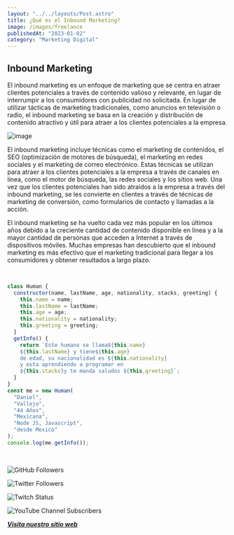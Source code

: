 ```yaml
---
layout: "../../layouts/Post.astro"
title: ¿Qué es el Inbound Marketing?
image: /images/freelance
publishedAt: "2023-01-02"
category: "Marketing Digital"
---
```


## Inbound Marketing

El inbound marketing es un enfoque de marketing que se centra en atraer clientes potenciales a través de contenido valioso y relevante, en lugar de interrumpir a los consumidores con publicidad no solicitada. En lugar de utilizar tácticas de marketing tradicionales, como anuncios en televisión o radio, el inbound marketing se basa en la creación y distribución de contenido atractivo y útil para atraer a los clientes potenciales a la empresa.

![image](https://images.pexels.com/photos/7567554/pexels-photo-7567554.jpeg?auto=compress&cs=tinysrgb&w=1260&h=750&dpr=1)

El inbound marketing incluye técnicas como el marketing de contenidos, el SEO (optimización de motores de búsqueda), el marketing en redes sociales y el marketing de correo electrónico. Estas técnicas se utilizan para atraer a los clientes potenciales a la empresa a través de canales en línea, como el motor de búsqueda, las redes sociales y los sitios web. Una vez que los clientes potenciales han sido atraídos a la empresa a través del inbound marketing, se les convierte en clientes a través de técnicas de marketing de conversión, como formularios de contacto y llamadas a la acción.

El inbound marketing se ha vuelto cada vez más popular en los últimos años debido a la creciente cantidad de contenido disponible en línea y a la mayor cantidad de personas que acceden a Internet a través de dispositivos móviles. Muchas empresas han descubierto que el inbound marketing es más efectivo que el marketing tradicional para llegar a los consumidores y obtener resultados a largo plazo.

<br/>

```js
class Human {
  constructor(name, lastName, age, nationality, stacks, greeting) {
    this.name = name;
    this.lastName = lastName;
    this.age = age;
    this.nationality = nationality;
    this.greeting = greeting;
  }
  getInfo() {
    return `Este humano se llama${this.name}
    ${this.lastName} y tiene${this.age}
    de edad, su nacionalidad es ${this.nationality}
    y esta aprendiendo a programar en 
    ${this.stacks}y te manda saludos ${this.greeting}`;
  }
}
const me = new Human(
  "Daniel",
  "Vallejo",
  "44 Años",
  "Mexicana",
  "Node JS, Javascript",
  "desde Mexico"
);
console.log(me.getInfo());
```

<br/>

![GitHub Followers](https://img.shields.io/github/followers/DanyVeneno?style=social)

![Twitter Followers](https://img.shields.io/twitter/follow/venenodigital?style=social)

![Twitch Status](https://img.shields.io/twitch/status/yehiibhii?style=social)

![YouTube Channel Subscribers](https://img.shields.io/youtube/channel/subscribers/UC8UhdMAKJX56O2PY8kzBIlw?style=social)

[**_Visita nuestro sitio web_**](https://juanitovenenoestudio.netlify.app/)
